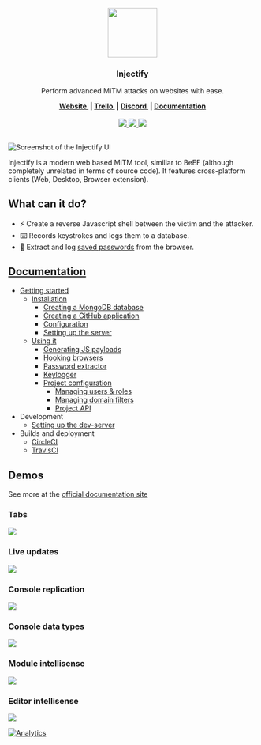 <p align="center">
  <a href="https://injectify.samdd.me/?ref=logo">
    <img src="https://github.com/samdenty99/injectify/raw/master/assets/injectify.png" width="100">
  </a>
  <h3 align="center">Injectify</h3>
  <p align="center">
    Perform advanced MiTM attacks on websites with ease.
  </p>
</p>
<p align="center">
  <b>
    <a href="https://injectify.samdd.me/?ref=website">
      Website
    </a>&nbsp;|
    <a href="https://samdenty99.github.io/r?https://trello.com/b/UdrfNufx">
      Trello
    </a>&nbsp;|
    <a href="https://samdenty99.github.io/r?https://discord.gg/Nsz5AeD">
      Discord
    </a>&nbsp;|
    <a href="https://samdenty99.github.io/r?https://injectify.github.io/docs/">
      Documentation
    </a>
  </b>
  <br><br>
  <a href="https://samdenty99.github.io/r?https://circleci.com/gh/samdenty99/injectify/">
    <img src="https://img.shields.io/circleci/project/github/samdenty99/injectify.svg?style=flat">
  </a>
  <a href="https://samdenty99.github.io/r?https://github.com/samdenty99/injectify/blob/master/package.json">
    <img src="https://img.shields.io/github/package-json/v/samdenty99/injectify.svg?style=flat">
  </a>
  <a href="https://samdenty99.github.io/r?https://discord.gg/yN2x7sp">
    <img src="https://img.shields.io/discord/335836376031428618.svg?colorB=1081C1&style=flat">
  </a>
</p>
<h2></h2>

![Screenshot of the Injectify UI](https://i.imgur.com/kBpDyJa.png)

Injectify is a modern web based MiTM tool, similiar to BeEF (although completely unrelated in terms of source code). It features cross-platform clients (Web, Desktop, Browser extension).

## What can it do?

* :zap: Create a reverse Javascript shell between the victim and the attacker.
* :keyboard: Records keystrokes and logs them to a database.
* :closed_lock_with_key: Extract and log [saved passwords](https://twitter.com/thesamdd/status/947251299262836741) from the browser.

## [Documentation](https://injectify.github.io/docs/)
- [Getting started](https://injectify.github.io/docs/getting-started/installation/mongodb/)
  - [Installation ](https://injectify.github.io/docs/getting-started/installation/mongodb/)
    - [Creating a MongoDB database](https://injectify.github.io/docs/getting-started/installation/mongodb/)
    - [Creating a GitHub application](https://injectify.github.io/docs/getting-started/installation/github/)
    - [Configuration](https://injectify.github.io/docs/getting-started/installation/configuration/)
    - [Setting up the server](https://injectify.github.io/docs/getting-started/installation/setting-up/)
  - [Using it](https://injectify.github.io/docs/usage/payload-generator/)
     - [Generating JS payloads](https://injectify.github.io/docs/usage/payload-generator/)
     - [Hooking browsers](https://injectify.github.io/docs/usage/inject/)
     - [Password extractor](https://injectify.github.io/docs/usage/passwords/)
     - [Keylogger](https://injectify.github.io/docs/usage/keylogger/)
     - [Project configuration](https://injectify.github.io/docs/usage/project-config/roles/)
        - [Managing users & roles](https://injectify.github.io/docs/usage/project-config/roles/)
        - [Managing domain filters](https://injectify.github.io/docs/usage/project-config/filters/)
        - [Project API](https://injectify.github.io/docs/usage/project-config/api/)
- Development
  - [Setting up the dev-server](https://github.com/samdenty99/injectify/wiki/Development-server)
- Builds and deployment
  - [CircleCI](https://github.com/samdenty99/injectify/wiki/Builds-and-deployment%3A-CircleCI)
  - [TravisCI](https://github.com/samdenty99/injectify/wiki/Builds-and-deployment%3A-TravisCI)

## Demos
See more at the [official documentation site](https://injectify.github.io/docs/demos/interface/)

### Tabs
![](https://i.imgur.com/P9Cgksy.gif)

### Live updates
![](https://i.imgur.com/XY4qrfR.gif)

### Console replication
![](https://i.imgur.com/dAnXFSq.gif)

### Console data types
![](https://i.imgur.com/pp5Bys4.gif)

### Module intellisense
![](https://i.imgur.com/565xR4a.gifv)

### Editor intellisense
![](https://i.imgur.com/X0h9A1N.gif)


[![Analytics](https://ga-beacon.appspot.com/UA-85426772-5/Injectify/?pixel)](https://github.com/igrigorik/ga-beacon)
